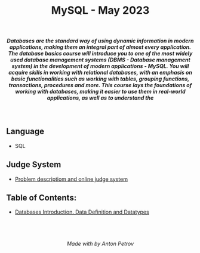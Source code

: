 <h1 align="center">
MySQL - May 2023
</h1>

<br/>

<h5 align="center">
Databases are the standard way of using dynamic information in modern applications, making them an integral part of almost every application. The database basics course will introduce you to one of the most widely used database management systems (DBMS - Database management system) in the development of modern applications - MySQL. You will acquire skills in working with relational databases, with an emphasis on basic functionalities such as working with tables, grouping functions, transactions, procedures and more. This course lays the foundations of working with databases, making it easier to use them in real-world applications, as well as to understand the
</h5>

<br/>

## Language

- SQL

## Judge System

- [Problem descriptiom and online judge system](https://judge.softuni.org/Contests#!/List/ByCategory/66/Java-Databases-Basics-Exercises)

## Table of Contents:

- [Databases Introduction. Data Definition and Datatypes](https://github.com/tonytech83/HTML-CSS/tree/main/01_Introduction_to_HTML_%26_CSS)

<br/>
<br/>

<h6 align="center"> Made with by Anton Petrov </h6>
